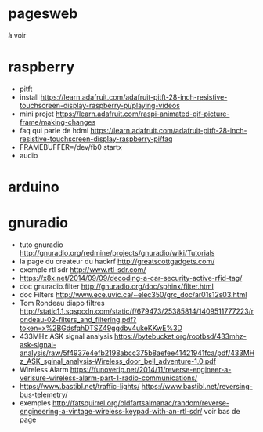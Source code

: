 # pagesweb
à voir

# raspberry
 - pitft
  - install https://learn.adafruit.com/adafruit-pitft-28-inch-resistive-touchscreen-display-raspberry-pi/playing-videos
  - mini projet https://learn.adafruit.com/raspi-animated-gif-picture-frame/making-changes
  - faq qui parle de hdmi https://learn.adafruit.com/adafruit-pitft-28-inch-resistive-touchscreen-display-raspberry-pi/faq
  - FRAMEBUFFER=/dev/fb0 startx
 - audio
# arduino
# gnuradio
 - tuto gnuradio http://gnuradio.org/redmine/projects/gnuradio/wiki/Tutorials
 - la page du createur du hackrf http://greatscottgadgets.com/
 - exemple rtl sdr http://www.rtl-sdr.com/
 - https://x8x.net/2014/09/09/decoding-a-car-security-active-rfid-tag/
 - doc gnuradio.filter http://gnuradio.org/doc/sphinx/filter.html
 - doc Filters http://www.ece.uvic.ca/~elec350/grc_doc/ar01s12s03.html
 - Tom Rondeau diapo filtres http://static1.1.sqspcdn.com/static/f/679473/25385814/1409511777223/rondeau-02-filters_and_filtering.pdf?token=x%2BGdsfqhDTSZ49ggdbv4ukeKKwE%3D
 - 433MHz ASK signal analysis https://bytebucket.org/rootbsd/433mhz-ask-signal-analysis/raw/5f4937e4efb2198abcc375b8aefee41421941fca/pdf/433MHz_ASK_sginal_analysis-Wireless_door_bell_adventure-1.0.pdf
 - Wireless Alarm https://funoverip.net/2014/11/reverse-engineer-a-verisure-wireless-alarm-part-1-radio-communications/
 - https://www.bastibl.net/traffic-lights/  https://www.bastibl.net/reversing-bus-telemetry/
 - exemples http://fatsquirrel.org/oldfartsalmanac/random/reverse-engineering-a-vintage-wireless-keypad-with-an-rtl-sdr/ voir bas de page
 

